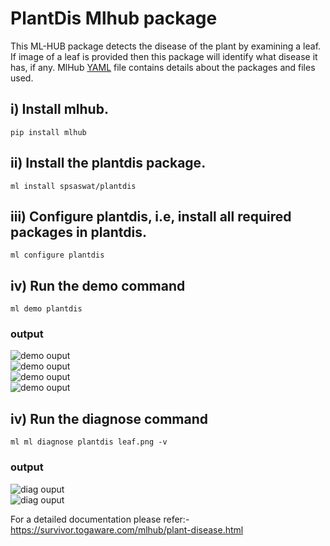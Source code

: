 # PlantDis Mlhub package
This ML-HUB package detects the disease of the plant by examining a leaf. If image of a leaf is provided then this package will identify what disease it has, if any. MlHub <a href="https://github.com/spsaswat/plantdis/blob/main/MLHUB.yaml">YAML</a> file contains details about the packages and files used.

## i) Install mlhub.
```
pip install mlhub
```
## ii) Install the plantdis package.
```
ml install spsaswat/plantdis
```
## iii) Configure plantdis, i.e, install all required packages in plantdis.
```
ml configure plantdis
```
## iv) Run the demo command
```
ml demo plantdis
```
### output
<img src="https://github.com/spsaswat/plantdis/blob/main/mlhub/op_mlhub/mldemo_op1.jpg" alt="demo ouput">
<br>
<img src="https://github.com/spsaswat/plantdis/blob/main/mlhub/op_mlhub/mldemo_op2.jpg" alt="demo ouput">
<br>
<img src="https://github.com/spsaswat/plantdis/blob/main/mlhub/op_mlhub/mldemo_op3.jpg" alt="demo ouput">
<br>
<img src="https://github.com/spsaswat/plantdis/blob/main/mlhub/op_mlhub/mldemo_op4.jpg" alt="demo ouput">

## iv) Run the diagnose command
```
ml ml diagnose plantdis leaf.png -v
```
### output
<img src="https://github.com/spsaswat/plantdis/blob/main/mlhub/op_mlhub/mldiag_op1.jpg" alt="diag ouput">
<br>
<img src="https://github.com/spsaswat/plantdis/blob/main/mlhub/op_mlhub/mldiag_op2.jpg" alt="diag ouput">

For a detailed documentation please refer:- https://survivor.togaware.com/mlhub/plant-disease.html

